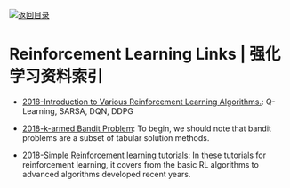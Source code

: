 [![返回目录](https://user-images.githubusercontent.com/5803001/38079637-ff0abcf0-3371-11e8-9b76-ad651620afc7.jpg)](https://github.com/wxyyxc1992/Awesome-Links)

# Reinforcement Learning Links | 强化学习资料索引

* [2018-Introduction to Various Reinforcement Learning Algorithms.](https://parg.co/UVN): Q-Learning, SARSA, DQN, DDPG

* [2018-k-armed Bandit Problem](https://oneraynyday.github.io/ml/2018/05/03/Reinforcement-Learning-Bandit/): To begin, we should note that bandit problems are a subset of tabular solution methods.

* [2018-Simple Reinforcement learning tutorials](https://github.com/MorvanZhou/Reinforcement-learning-with-tensorflow): In these tutorials for reinforcement learning, it covers from the basic RL algorithms to advanced algorithms developed recent years.
